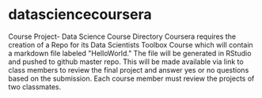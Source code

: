 # datasciencecoursera
Course Project- Data Science Course Directory
Coursera requires the creation of a Repo for its Data Scientists Toolbox Course which will contain a markdown file labeled "HelloWorld."
The file will be generated in RStudio and pushed to github master repo.
This will be made available via link to class members to review the final project and answer yes or no questions based on the submission.
Each course member must review the projects of two classmates.
